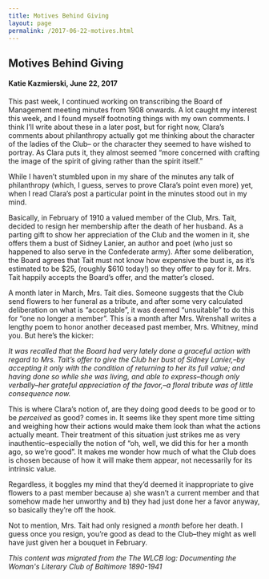 ```yaml
---
title: Motives Behind Giving
layout: page
permalink: /2017-06-22-motives.html
---
```

<style>
    .container{
        font-size:1.4em;
    }
</style>

## Motives Behind Giving
#### Katie Kazmierski, June 22, 2017

This past week, I continued working on transcribing the Board of Management meeting minutes from 1908 onwards. A lot caught my interest this week, and I found myself footnoting things with my own comments. I think I’ll write about these in a later post, but for right now, Clara’s comments about philanthropy actually got me thinking about the character of the ladies of the Club– or the character they seemed to have wished to portray. As Clara puts it, they almost seemed “more concerned with crafting the image of the spirit of giving rather than the spirit itself.”

While I haven’t stumbled upon in my share of the minutes any talk of philanthropy (which, I guess, serves to prove Clara’s point even more) yet, when I read Clara’s post a particular point in the minutes stood out in my mind.

Basically, in February of 1910 a valued member of the Club, Mrs. Tait, decided to resign her membership after the death of her husband. As a parting gift to show her appreciation of the Club and the women in it, she offers them a bust of Sidney Lanier, an author and poet (who just so happened to also serve in the Confederate army). After some deliberation, the Board agrees that Tait must not know how expensive the bust is, as it’s estimated to be $25, (roughly $610 today!) so they offer to pay for it. Mrs. Tait happily accepts the Board’s offer, and the matter’s closed.

A month later in March, Mrs. Tait dies. Someone suggests that the Club send flowers to her funeral as a tribute, and after some very calculated deliberation on what is “acceptable”, it was deemed “unsuitable” to do this for “one no longer a member”. This is a month after Mrs. Wrenshall writes a lengthy poem to honor another deceased past member, Mrs. Whitney, mind you. But here’s the kicker:

*It was recalled that the Board had very lately done a graceful action with regard to Mrs. Tait’s offer to give the Club her bust of Sidney Lanier,–by accepting it only with the condition of returning to her its full value; and having done so while she was living, and able to express–though only verbally–her grateful appreciation of the favor,–a floral tribute was of little consequence now.*

This is where Clara’s notion of, are they doing good deeds to be good or to be *perceived* as good? comes in. It seems like they spent more time sitting and weighing how their actions would make them look than what the actions actually meant. Their treatment of this situation just strikes me as very inauthentic–especially the notion of “oh, well, we did this for her a month ago, so we’re good”. It makes me wonder how much of what the Club does is chosen because of how it will make them appear, not necessarily for its intrinsic value.

Regardless, it boggles my mind that they’d deemed it inappropriate to give flowers to a past member because a) she wasn’t a current member and that somehow made her unworthy and b) they had just done her a favor anyway, so basically they’re off the hook.

Not to mention, Mrs. Tait had only resigned a *month* before her death. I guess once you resign, you’re good as dead to the Club–they might as well have just given her a bouquet in February.

*This content was migrated from the The WLCB log: Documenting the Woman's Literary Club of Baltimore 1890-1941*